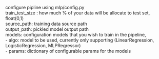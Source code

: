 configure pipline using mlp/config.py  
train_test_size : how much % of your data will be allocate to test set, float(0,1)  
source_path: training data source path  
output_path: pickled model output path  
models: configuration models that you wish to train in the pipeline,  
    - algo: model to be used, currently only supporting (LinearRegression, LogisticRegression, MLPRegressor)  
    - params: dictionary of configurable params for the models  

